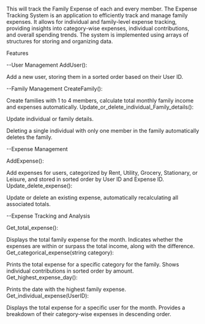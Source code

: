 This will track the Family Expense of each and every member. The Expense Tracking System is an application to efficiently track and manage family expenses. It allows for individual and family-level expense tracking, providing insights into category-wise expenses, individual contributions, and overall spending trends. The system is implemented using arrays of structures for storing and organizing data.

Features

--User Management AddUser():

Add a new user, storing them in a sorted order based on their User ID.

--Family Management CreateFamily():

Create families with 1 to 4 members, calculate total monthly family income and expenses automatically. Update_or_delete_individual_Family_details():

Update individual or family details.

Deleting a single individual with only one member in the family automatically deletes the family.

--Expense Management

AddExpense():

Add expenses for users, categorized by Rent, Utility, Grocery, Stationary, or Leisure, and stored in sorted order by User ID and Expense ID. Update_delete_expense():

Update or delete an existing expense, automatically recalculating all associated totals.

--Expense Tracking and Analysis

Get_total_expense():

Displays the total family expense for the month. Indicates whether the expenses are within or surpass the total income, along with the difference. Get_categorical_expense(string category):

Prints the total expense for a specific category for the family. Shows individual contributions in sorted order by amount. Get_highest_expense_day():

Prints the date with the highest family expense. Get_individual_expense(UserID):

Displays the total expense for a specific user for the month. Provides a breakdown of their category-wise expenses in descending order.
